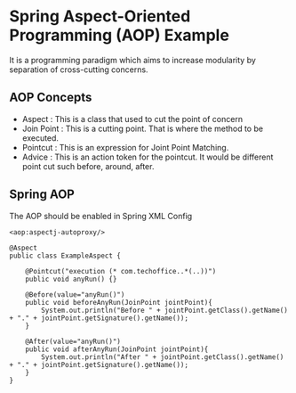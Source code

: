 # Spring Aspect-Oriented Programming (AOP) Example
It is a programming paradigm which aims to increase modularity by separation of cross-cutting concerns.

## AOP Concepts
* Aspect		: This is a class that used to cut the point of concern
* Join Point	: This is a cutting point. That is where the method to be executed.
* Pointcut		: This is an expression for Joint Point Matching. 
* Advice		: This is an action token for the pointcut. It would be different point cut such before, around, after. 

## Spring AOP 

The AOP should be enabled in Spring XML Config
```
<aop:aspectj-autoproxy/>
```

```
@Aspect
public class ExampleAspect {
	
	@Pointcut("execution (* com.techoffice..*(..))")		
	public void anyRun() {}
	
	@Before(value="anyRun()")
	public void beforeAnyRun(JoinPoint jointPoint){
		System.out.println("Before " + jointPoint.getClass().getName() + "." + jointPoint.getSignature().getName());
	}
	
	@After(value="anyRun()")
	public void afterAnyRun(JoinPoint jointPoint){
		System.out.println("After " + jointPoint.getClass().getName() + "." + jointPoint.getSignature().getName());
	}
}
```
